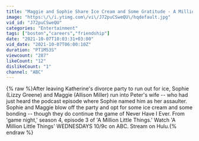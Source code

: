 ```yaml
---
title: "Maggie and Sophie Share Ice Cream and Some Gratitude - A Million Little Things"
image: "https:\/\/i.ytimg.com\/vi\/J72puCSweQU\/hqdefault.jpg"
vid_id: "J72puCSweQU"
categories: "Entertainment"
tags: ["boston","careers","friendship"]
date: "2021-10-07T10:03:31+03:00"
vid_date: "2021-10-07T06:00:10Z"
duration: "PT1M53S"
viewcount: "287"
likeCount: "12"
dislikeCount: "1"
channel: "ABC"
---
```

{% raw %}After leaving Katherine's divorce party to run out for ice, Sophie (Lizzy Greene) and Maggie (Allison Miller) run into Peter's wife -- who had just heard the podcast episode where Sophie named him as her assaulter. Sophie and Maggie blow off the party and opt for some ice cream and some bonding -- though they do continue the game of Never Have I Ever. From 'game night,' season 4, episode 3 of 'A Million Little Things.' Watch 'A Million Little Things' WEDNESDAYS 10/9c on ABC. Stream on Hulu.{% endraw %}
